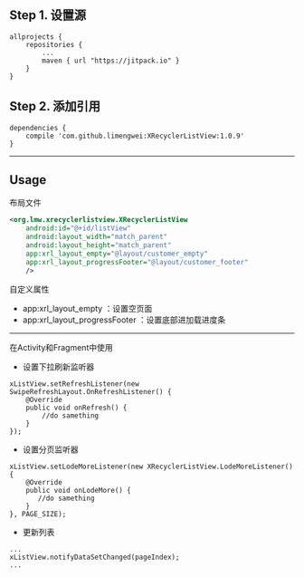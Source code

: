 ## Step 1. 设置源

```
allprojects {
	repositories {
		...
		maven { url "https://jitpack.io" }
	}
}
```
	
## Step 2. 添加引用

```
dependencies {
	compile 'com.github.limengwei:XRecyclerListView:1.0.9'
}
```
---
## Usage

布局文件
```xml
<org.lmw.xrecyclerlistview.XRecyclerListView
	android:id="@+id/listView"
	android:layout_width="match_parent"
	android:layout_height="match_parent"
	app:xrl_layout_empty="@layout/customer_empty"
    app:xrl_layout_progressFooter="@layout/customer_footer"
	/>
```
自定义属性
- app:xrl_layout_empty ：设置空页面
- app:xrl_layout_progressFooter ：设置底部进加载进度条

---

在Activity和Fragment中使用

- 设置下拉刷新监听器
```
xListView.setRefreshListener(new SwipeRefreshLayout.OnRefreshListener() {
    @Override
    public void onRefresh() {
        //do samething
    }
});
```
- 设置分页监听器
```
xListView.setLodeMoreListener(new XRecyclerListView.LodeMoreListener() {
    @Override
    public void onLodeMore() {
       //do samething
    }
}, PAGE_SIZE);
```

- 更新列表
```
...
xListView.notifyDataSetChanged(pageIndex);
...
```


